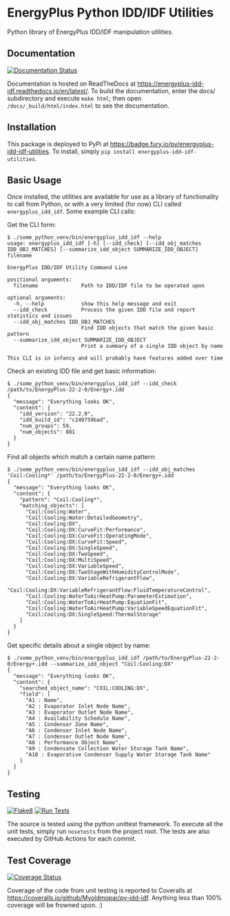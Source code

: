 # EnergyPlus Python IDD/IDF Utilities

Python library of EnergyPlus IDD/IDF manipulation utilities.

## Documentation

[![Documentation Status](https://readthedocs.org/projects/energyplus-idd-idf/badge/?version=latest)](https://energyplus-idd-idf.readthedocs.io/en/latest/?badge=latest)

Documentation is hosted on ReadTheDocs at https://energyplus-idd-idf.readthedocs.io/en/latest/.
To build the documentation, enter the docs/ subdirectory and execute `make html`; then open
`/docs/_build/html/index.html` to see the documentation.

## Installation

This package is deployed to PyPi at https://badge.fury.io/py/energyplus-idd-idf-utilities.
To install, simply `pip install energyplus-idd-idf-utilities`.

## Basic Usage

Once installed, the utilities are available for use as a library of functionality to call from Python, or with a very limited (for now) CLI called `energyplus_idd_idf`.
Some example CLI calls:

Get the CLI form:

```shell
$ ./some_python_venv/bin/energyplus_idd_idf --help
usage: energyplus_idd_idf [-h] [--idd_check] [--idd_obj_matches IDD_OBJ_MATCHES] [--summarize_idd_object SUMMARIZE_IDD_OBJECT] filename

EnergyPlus IDD/IDF Utility Command Line

positional arguments:
  filename              Path to IDD/IDF file to be operated upon

optional arguments:
  -h, --help            show this help message and exit
  --idd_check           Process the given IDD file and report statistics and issues
  --idd_obj_matches IDD_OBJ_MATCHES
                        Find IDD objects that match the given basic pattern
  --summarize_idd_object SUMMARIZE_IDD_OBJECT
                        Print a summary of a single IDD object by name

This CLI is in infancy and will probably have features added over time

```

Check an existing IDD file and get basic information:

```shell
$ ./some_python_venv/bin/energyplus_idd_idf --idd_check /path/to/EnergyPlus-22-2-0/Energy+.idd 
{
  "message": "Everything looks OK",
  "content": {
    "idd_version": "22.2.0",
    "idd_build_id": "c249759bad",
    "num_groups": 59,
    "num_objects": 881
  }
}

```

Find all objects which match a certain name pattern:

```shell
$ ./some_python_venv/bin/energyplus_idd_idf --idd_obj_matches 'Coil:Cooling*' /path/to/EnergyPlus-22-2-0/Energy+.idd 
{
  "message": "Everything looks OK",
  "content": {
    "pattern": "Coil:Cooling*",
    "matching_objects": [
      "Coil:Cooling:Water",
      "Coil:Cooling:Water:DetailedGeometry",
      "Coil:Cooling:DX",
      "Coil:Cooling:DX:CurveFit:Performance",
      "Coil:Cooling:DX:CurveFit:OperatingMode",
      "Coil:Cooling:DX:CurveFit:Speed",
      "Coil:Cooling:DX:SingleSpeed",
      "Coil:Cooling:DX:TwoSpeed",
      "Coil:Cooling:DX:MultiSpeed",
      "Coil:Cooling:DX:VariableSpeed",
      "Coil:Cooling:DX:TwoStageWithHumidityControlMode",
      "Coil:Cooling:DX:VariableRefrigerantFlow",
      "Coil:Cooling:DX:VariableRefrigerantFlow:FluidTemperatureControl",
      "Coil:Cooling:WaterToAirHeatPump:ParameterEstimation",
      "Coil:Cooling:WaterToAirHeatPump:EquationFit",
      "Coil:Cooling:WaterToAirHeatPump:VariableSpeedEquationFit",
      "Coil:Cooling:DX:SingleSpeed:ThermalStorage"
    ]
  }
}

```

Get specific details about a single object by name:

```shell
$ ./some_python_venv/bin/energyplus_idd_idf /path/to/EnergyPlus-22-2-0/Energy+.idd --summarize_idd_object "Coil:Cooling:DX"
{
  "message": "Everything looks OK",
  "content": {
    "searched_object_name": "COIL:COOLING:DX",
    "field": [
      "A1 : Name",
      "A2 : Evaporator Inlet Node Name",
      "A3 : Evaporator Outlet Node Name",
      "A4 : Availability Schedule Name",
      "A5 : Condenser Zone Name",
      "A6 : Condenser Inlet Node Name",
      "A7 : Condenser Outlet Node Name",
      "A8 : Performance Object Name",
      "A9 : Condensate Collection Water Storage Tank Name",
      "A10 : Evaporative Condenser Supply Water Storage Tank Name"
    ]
  }
}
```

## Testing

[![Flake8](https://github.com/Myoldmopar/py-idd-idf/actions/workflows/flake8.yml/badge.svg)](https://github.com/Myoldmopar/py-idd-idf/actions/workflows/flake8.yml)
[![Run Tests](https://github.com/Myoldmopar/py-idd-idf/actions/workflows/test.yml/badge.svg)](https://github.com/Myoldmopar/py-idd-idf/actions/workflows/test.yml)

The source is tested using the python unittest framework. 
To execute all the unit tests, simply run `nosetests` from the project root.
The tests are also executed by GitHub Actions for each commit.

## Test Coverage

[![Coverage Status](https://coveralls.io/repos/github/Myoldmopar/py-idd-idf/badge.svg?branch=master)](https://coveralls.io/github/Myoldmopar/py-idd-idf?branch=master)

Coverage of the code from unit testing is reported to Coveralls at https://coveralls.io/github/Myoldmopar/py-idd-idf.
Anything less than 100% coverage will be frowned upon. :)
